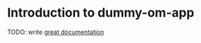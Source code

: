 # Introduction to dummy-om-app

TODO: write [great documentation](http://jacobian.org/writing/what-to-write/)
